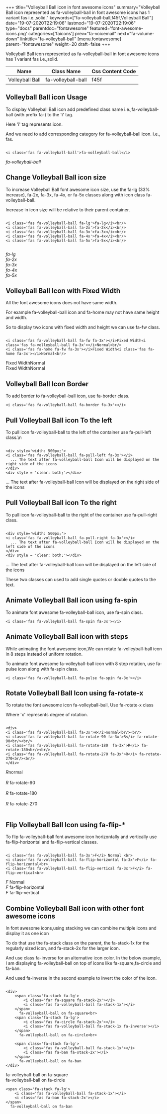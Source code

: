 +++
title="Volleyball Ball icon in font awesome icons"
summary="Volleyball Ball icon represented as fa-volleyball-ball in font awesome icons has 1 variant fas i.e.,solid."
keywords=["fa-volleyball-ball,f45f,Volleyball Ball"]
date="19-07-2020T22:19:06"
lastmod="19-07-2020T22:19:06"
type="docs"
parentdoc="fontawesome"
featured='font-awesome-icons.png'
categories=['faicons']
prev="fa-voicemail"
next="fa-volume-down"
linktitle="fa-volleyball-ball"
[menu.fontawesome]
parent="fontawesome"
weight=20
draft=false
+++


Volleyball Ball icon represented as fa-volleyball-ball in font awesome icons has 1 variant fas i.e.,solid.

<div class='table-responsive'><table class='table'><thead><tr><th>Name</th><th>Class Name</th><th>Css Content Code</th></tr></thead><tbody><tr><td>Volleyball Ball</td><td>fa-volleyball-ball</td><td>f45f</td></tr></tbody></table></div>



## Volleyball Ball icon Usage

To display Volleyball Ball icon add predefined class name i.e.,fa-volleyball-ball (with prefix fa-) to the 'i' tag.

Here 'i' tag represents icon.

And we need to add corresponding category for fa-volleyball-ball icon. i.e., fas.


```

<i class='fas fa-volleyball-ball'>fa-volleyball-ball</i>
```

<i class='fas fa-volleyball-ball'>fa-volleyball-ball</i>




## Change Volleyball Ball icon size
To increase Volleyball Ball font awesome icon size, use the fa-lg (33% increase), fa-2x, fa-3x, fa-4x, or fa-5x classes along with icon class fa-volleyball-ball.

Increase in icon size will be relative to their parent container. 

```

<i class='fas fa-volleyball-ball fa-lg'>fa-lg</i><br/>
<i class='fas fa-volleyball-ball fa-2x'>fa-2x</i><br/>
<i class='fas fa-volleyball-ball fa-3x'>fa-3x</i><br/>
<i class='fas fa-volleyball-ball fa-4x'>fa-4x</i><br/>
<i class='fas fa-volleyball-ball fa-5x'>fa-5x</i><br/>
            
```

<i class='fas fa-volleyball-ball fa-lg'>fa-lg</i><br/>
<i class='fas fa-volleyball-ball fa-2x'>fa-2x</i><br/>
<i class='fas fa-volleyball-ball fa-3x'>fa-3x</i><br/>
<i class='fas fa-volleyball-ball fa-4x'>fa-4x</i><br/>
<i class='fas fa-volleyball-ball fa-5x'>fa-5x</i><br/>
            



## Volleyball Ball Icon with Fixed Width 

All the font awesome icons does not have same width.

For example fa-volleyball-ball icon and fa-home may not have same height and width.

So to display two icons with fixed width and height we can use fa-fw class.


```

<i class='fas fa-volleyball-ball fa-fw fa-3x'></i>Fixed Width<i class='fas fa-volleyball-ball fa-3x'></i>Normal<br/>
<i class='fas fa-home fa-fw fa-3x'></i>Fixed Width<i class='fas fa-home fa-3x'></i>Normal<br/>
```

<i class='fas fa-volleyball-ball fa-fw fa-3x'></i>Fixed Width<i class='fas fa-volleyball-ball fa-3x'></i>Normal<br/>
<i class='fas fa-home fa-fw fa-3x'></i>Fixed Width<i class='fas fa-home fa-3x'></i>Normal<br/>



## Volleyball Ball Icon Border 

To add border to fa-volleyball-ball icon, use fa-border class.


```
<i class='fas fa-volleyball-ball fa-border fa-3x'></i>

```
<i class='fas fa-volleyball-ball fa-border fa-3x'></i>





## Pull Volleyball Ball icon To the left

To pull icon fa-volleyball-ball to the left of the container use fa-pull-left class.\n

```

<div style='width: 500px;'>
<i class='fas fa-volleyball-ball fa-pull-left fa-3x'></i>
  ... The text after fa-volleyball-ball Icon will be displayed on the right side of the icons
</div>
<div style = 'clear: both;'></div>
```

<div style='width: 500px;'>
<i class='fas fa-volleyball-ball fa-pull-left fa-3x'></i>
  ... The text after fa-volleyball-ball Icon will be displayed on the right side of the icons
</div>
<div style = 'clear: both;'></div>




## Pull Volleyball Ball icon To the right
To pull icon fa-volleyball-ball to the right of the container use fa-pull-right class.

```

<div style='width: 500px;'>
<i class='fas fa-volleyball-ball fa-pull-right fa-3x'></i>
  ... The text after fa-volleyball-ball Icon will be displayed on the left side of the icons
</div>
<div style = 'clear: both;'></div>
```

<div style='width: 500px;'>
<i class='fas fa-volleyball-ball fa-pull-right fa-3x'></i>
  ... The text after fa-volleyball-ball Icon will be displayed on the left side of the icons
</div>
<div style = 'clear: both;'></div>

These two classes can used to add single quotes or double quotes to the text.


## Animate Volleyball Ball icon using fa-spin
To animate font awesome fa-volleyball-ball icon, use fa-spin class.

```
<i class='fas fa-volleyball-ball fa-spin fa-3x'></i>
```
<i class='fas fa-volleyball-ball fa-spin fa-3x'></i>




## Animate Volleyball Ball icon with steps
While animating the font awesome icon,We can rotate fa-volleyball-ball icon in 8 steps instead of uniform rotation.

To animate font awesome fa-volleyball-ball icon with 8 step rotation, use fa-pulse icon along with fa-spin class.


```
<i class='fas fa-volleyball-ball fa-pulse fa-spin fa-3x'></i>

```
<i class='fas fa-volleyball-ball fa-pulse fa-spin fa-3x'></i>





## Rotate Volleyball Ball Icon using fa-rotate-x
To rotate the font awesome icon fa-volleyball-ball, Use fa-rotate-x class

Where 'x' represents degree of rotation.


```

<div>
<i class='fas fa-volleyball-ball fa-3x'>R</i>normal<br/><br/>
<i class='fas fa-volleyball-ball fa-rotate-90 fa-3x'>R</i> fa-rotate-90<br/><br/> 
<i class='fas fa-volleyball-ball fa-rotate-180  fa-3x'>R</i> fa-rotate-180<br/><br/> 
<i class='fas fa-volleyball-ball fa-rotate-270 fa-3x'>R</i> fa-rotate-270<br/><br/>
</div>
```

<div>
<i class='fas fa-volleyball-ball fa-3x'>R</i>normal<br/><br/>
<i class='fas fa-volleyball-ball fa-rotate-90 fa-3x'>R</i> fa-rotate-90<br/><br/> 
<i class='fas fa-volleyball-ball fa-rotate-180  fa-3x'>R</i> fa-rotate-180<br/><br/> 
<i class='fas fa-volleyball-ball fa-rotate-270 fa-3x'>R</i> fa-rotate-270<br/><br/>
</div>




## Flip Volleyball Ball Icon using fa-flip-*
To flip fa-volleyball-ball font awesome icon horizontally and vertically use fa-flip-horizontal and fa-flip-vertical classes. 

```

<i class='fas fa-volleyball-ball fa-3x'>F</i> Normal <br>
<i class='fas fa-volleyball-ball fa-flip-horizontal fa-3x'>F</i> fa-flip-horizontal<br>
<i class='fas fa-volleyball-ball fa-flip-vertical fa-3x'>F</i> fa-flip-vertical<br>
```

<i class='fas fa-volleyball-ball fa-3x'>F</i> Normal <br>
<i class='fas fa-volleyball-ball fa-flip-horizontal fa-3x'>F</i> fa-flip-horizontal<br>
<i class='fas fa-volleyball-ball fa-flip-vertical fa-3x'>F</i> fa-flip-vertical<br>




## Combine Volleyball Ball icon with other font awesome icons
In font awesome icons,using stacking we can combine multiple icons and display it as one icon 

To do that use the fa-stack class on the parent, the fa-stack-1x for the regularly sized icon, and fa-stack-2x for the larger icon.

And use class fa-inverse for an alternative icon color. 
In the below example, I am displaying fa-volleyball-ball on top of icons like fa-square,fa-circle and fa-ban.

And used fa-inverse in the second example to invert the color of the icon.

```

<div>
    <span class='fa-stack fa-lg'>
        <i class='far fa-square fa-stack-2x'></i>
        <i class='fas fa-volleyball-ball fa-stack-1x'></i>
    </span>
      fa-volleyball-ball on fa-square<br>
    <span class='fa-stack fa-lg'>
        <i class='fas fa-circle fa-stack-2x'></i>
        <i class='fas fa-volleyball-ball fa-stack-1x fa-inverse'></i>
    </span>
      fa-volleyball-ball on fa-circle<br>

    <span class='fa-stack fa-lg'>
        <i class='fas fa-volleyball-ball fa-stack-1x'></i>
        <i class='fas fa-ban fa-stack-2x'></i>
    </span>
      fa-volleyball-ball on fa-ban
</div>
```

<div>
    <span class='fa-stack fa-lg'>
        <i class='far fa-square fa-stack-2x'></i>
        <i class='fas fa-volleyball-ball fa-stack-1x'></i>
    </span>
      fa-volleyball-ball on fa-square<br>
    <span class='fa-stack fa-lg'>
        <i class='fas fa-circle fa-stack-2x'></i>
        <i class='fas fa-volleyball-ball fa-stack-1x fa-inverse'></i>
    </span>
      fa-volleyball-ball on fa-circle<br>

    <span class='fa-stack fa-lg'>
        <i class='fas fa-volleyball-ball fa-stack-1x'></i>
        <i class='fas fa-ban fa-stack-2x'></i>
    </span>
      fa-volleyball-ball on fa-ban
</div>






